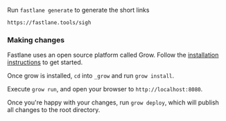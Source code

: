 Run `fastlane generate` to generate the short links

```
https://fastlane.tools/sigh
```

### Making changes

Fastlane uses an open source platform called Grow.  Follow the [installation instructions](https://github.com/grow/grow) to get started.

Once grow is installed, `cd` into `_grow` and run `grow install`.

Execute `grow run`, and open your browser to `http://localhost:8080`.

Once you're happy with your changes, run `grow deploy`, which will publish all changes to the root directory.